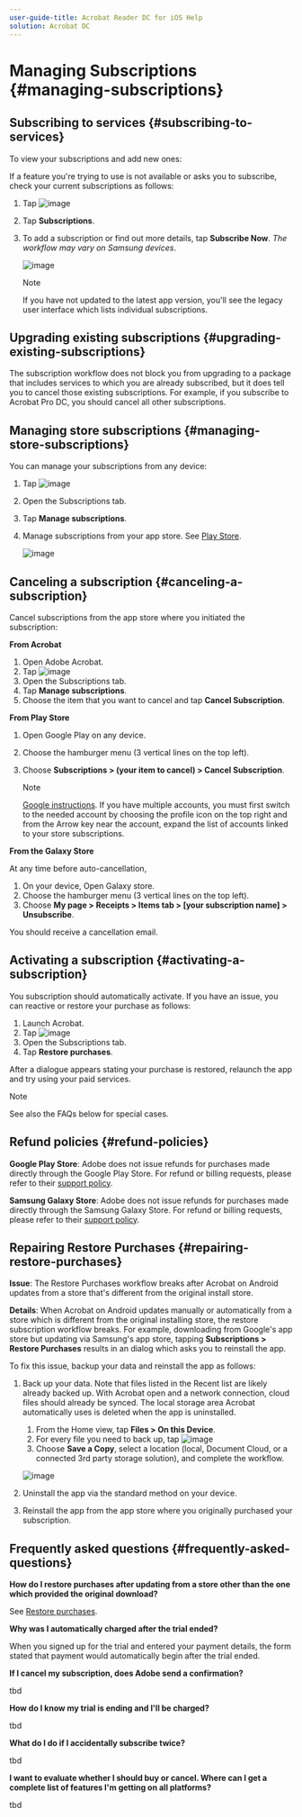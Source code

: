 ```yaml
---
user-guide-title: Acrobat Reader DC for iOS Help
solution: Acrobat DC
---
```


# Managing Subscriptions {#managing-subscriptions}


## Subscribing to services {#subscribing-to-services}

To view your subscriptions and add new ones:

If a feature you're trying to use is not available or asks you to subscribe, check your current subscriptions as follows: 

1. Tap ![image](./images/profileicon.png)
1. Tap **Subscriptions**.
1. To add a subscription or find out more details, tap **Subscribe Now**. *The workflow may vary on Samsung devices*.

   ![image](./images/subscriptionsnew.png)

   >[!NOTE]
   >
   > If you have not updated to the latest app version, you'll see the legacy user interface which lists individual subscriptions. 


## Upgrading existing subscriptions {#upgrading-existing-subscriptions}

The subscription workflow does not block you from upgrading to a package that includes services to which you are already subscribed, but it does tell you to cancel those existing subscriptions. For example, if you subscribe to Acrobat Pro DC, you should cancel all other subscriptions.

## Managing store subscriptions {#managing-store-subscriptions}

You can manage your subscriptions from any device: 

1. Tap ![image](./images/profileicon.png)
1. Open the Subscriptions tab.
1. Tap **Manage subscriptions**.
1. Manage subscriptions from your app store. See [Play Store](https://support.google.com/googleplay/answer/7018481).

   ![image](./images/managesubs.png)

## Canceling a subscription {#canceling-a-subscription}

Cancel subscriptions from the app store where you initiated the subscription: 

**From Acrobat** 

1. Open Adobe Acrobat. 
1. Tap ![image](./images/profileicon.png)
1. Open the Subscriptions tab.
1. Tap **Manage subscriptions**.
1. Choose the item that you want to cancel and tap **Cancel Subscription**.

**From Play Store**

1. Open Google Play on any device.
1. Choose the hamburger menu (3 vertical lines on the top left).
1. Choose **Subscriptions > (your item to cancel) > Cancel Subscription**. 

   >[!NOTE]
   >
   > [Google instructions](https://support.google.com/googleplay/answer/7018481?co=GENIE.Platform%3DAndroid&hl=en). If you have multiple accounts, you must first switch to  the needed account by choosing the  profile icon on the top right and from the Arrow key near the account, expand the list of accounts linked to your store subscriptions. 

**From the Galaxy Store** 

At any time before auto-cancellation, 

1. On your device, Open Galaxy store. 
1. Choose the hamburger menu (3 vertical lines on the top left).
1. Choose **My page > Receipts > Items tab > [your subscription name] > Unsubscribe**. 

You should receive a cancellation email.

## Activating a subscription {#activating-a-subscription}

You subscription should automatically activate. If you have an issue, you can reactive or restore your purchase as follows: 

1. Launch Acrobat. 
1. Tap ![image](./images/profileicon.png)
1. Open the Subscriptions tab.
1. Tap **Restore purchases**.

After a dialogue appears stating your purchase is restored, relaunch the app and try using  your paid services.

   >[!NOTE]
   >
   > See also the FAQs below for special cases. 


## Refund policies {#refund-policies}

**Google Play Store**: Adobe does not issue refunds for purchases made directly through the Google Play Store. For refund or billing requests, please refer to their [support policy](https://support.google.com/googleplay/answer/2479637?hl=en).

**Samsung Galaxy Store**: Adobe does not issue refunds for purchases made directly through the Samsung Galaxy Store. For refund or billing requests, please refer to their [support policy](https://www.samsung.com/us/support/answer/ANS00076970/).

## Repairing Restore Purchases {#repairing-restore-purchases}

**Issue**: The Restore Purchases workflow breaks after Acrobat on Android updates from a store that's different from the original install store. 
 
**Details**:  When Acrobat on Android updates manually or automatically from a store which is different from the original installing store, the restore subscription workflow breaks. For example, downloading from Google's app store but updating via Samsung's app store, tapping **Subscriptions > Restore Purchases** results in an dialog which asks you to reinstall the app. 
 
To fix this issue, backup your data and reinstall the app as follows: 
 
1. Back up your data. Note that files listed in the Recent list are likely already backed up. With Acrobat open and a network connection, cloud files should already be synced. The local storage area Acrobat automatically uses is deleted when the app is uninstalled. 

   1. From the Home view, tap **Files > On this Device**. 
   2. For every file you need to back up, tap ![image](./images/overflowicon.png)
   3. Choose **Save a Copy**, select a location (local, Document Cloud, or a connected 3rd party storage solution), and  complete the workflow.
 
   ![image](./images/saveacopy.png)
 
2. Uninstall the app via the standard method on your device. 
3. Reinstall the app from the app store where you originally purchased your subscription.  

## Frequently asked questions {#frequently-asked-questions}

**How do I restore purchases after updating from a store other than the one which provided the original download?** 

See [Restore purchases](managesubscriptions.md#repairing-restore-purchases).

**Why was I automatically charged after the trial ended?**

When you signed up for the trial and entered your payment details, the form stated that payment would automatically begin after the trial ended.

**If I cancel my subscription, does Adobe send a confirmation?**

tbd

**How do I know my trial is ending and I'll be charged?**

tbd

**What do I do if I accidentally subscribe twice?**

tbd

**I want to evaluate whether I should buy or cancel. Where can I get a complete list of features I'm getting on all platforms?**

tbd
